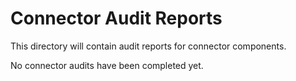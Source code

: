 # Connector Audit Reports

This directory will contain audit reports for connector components.

No connector audits have been completed yet.
